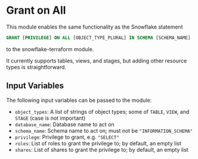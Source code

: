 # Grant on All

This module enables the same functionality as the Snowflake statement

```sql
GRANT [PRIVILEGE] ON ALL [OBJECT_TYPE_PLURAL] IN SCHEMA [SCHEMA_NAME]
```

to the snowflake-terraform module.

It currently supports tables, views, and stages, but adding other
resource types is straightforward.


## Input Variables

The following input variables can be passed to the module:

- `object_types`: A list of strings of object types; some of `TABLE`,
  `VIEW`, and `STAGE` (case is not important)
- `database_name`: Database name to act on
- `schema_name`: Schema name to act on; must not be `"INFORMATION_SCHEMA"`
- `privilege`: Privilege to grant, e.g. `"SELECT"`
- `roles`: List of roles to grant the privilege to; by default, an empty list
- `shares`: List of shares to grant the privilege to; by default, an empty list

